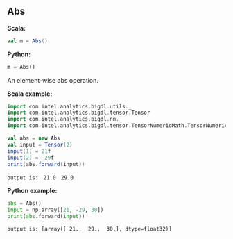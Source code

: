 ## Abs ##

**Scala:**
```scala
val m = Abs()
```
**Python:**
```python
m = Abs()
```

An element-wise abs operation.


**Scala example:**
```scala
import com.intel.analytics.bigdl.utils._
import com.intel.analytics.bigdl.tensor.Tensor
import com.intel.analytics.bigdl.nn._
import com.intel.analytics.bigdl.tensor.TensorNumericMath.TensorNumeric.NumericFloat

val abs = new Abs
val input = Tensor(2)
input(1) = 21f
input(2) = -29f
print(abs.forward(input))
```
`output is:　21.0　29.0`

**Python example:**
```python
abs = Abs()
input = np.array([21, -29, 30])
print(abs.forward(input))
```
`output is: [array([ 21.,  29.,  30.], dtype=float32)]`

